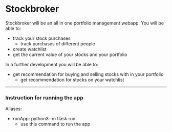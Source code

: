 # Stockbroker
Stockbroker will be an all in one portfolio management webapp.
You will be able to:
- track your stock purchases
    - track purchases of different people 
- create watchlist
- get the current value of your stocks and your portfolio

In a further development you will be able to:
- get recommendation for buying and selling stocks with in your portfolio
    - get recommendation for stocks on your watchlist
---
### Instruction for running the app
Aliases:
- runApp: python3 -m flask run
    - use this command to run the app
